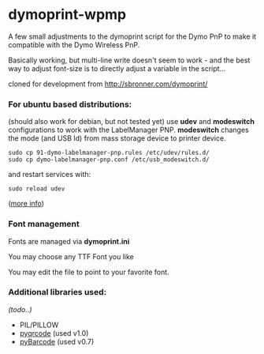 dymoprint-wpmp
=========

A few small adjustments to the dymoprint script for the Dymo PnP to make it compatible with the Dymo Wireless PnP.

Basically working, but multi-line write doesn't seem to work - and the best way to adjust font-size is to directly adjust a variable in the script...

cloned for development from http://sbronner.com/dymoprint/

### For ubuntu based distributions:
(should also work for debian, but not tested yet)
use **udev** and **modeswitch** configurations to work with the LabelManager PNP.
**modeswitch** changes the mode (and USB Id) from mass storage device to printer device.

    sudo cp 91-dymo-labelmanager-pnp.rules /etc/udev/rules.d/
    sudo cp dymo-labelmanager-pnp.conf /etc/usb_modeswitch.d/

and restart services with:

    sudo reload udev

([more info](http://www.draisberghof.de/usb_modeswitch/bb/viewtopic.php?t=947))


### Font management

Fonts are managed via **dymoprint.ini**

You may choose any TTF Font you like

You may edit the file to point to your favorite font.

### Additional libraries used:
*(todo..)*
- PIL/PILLOW
- [pyqrcode](https://github.com/mnooner256/pyqrcode) (used v1.0)
- [pyBarcode](https://bitbucket.org/whitie/python-barcode) (used v0.7)


